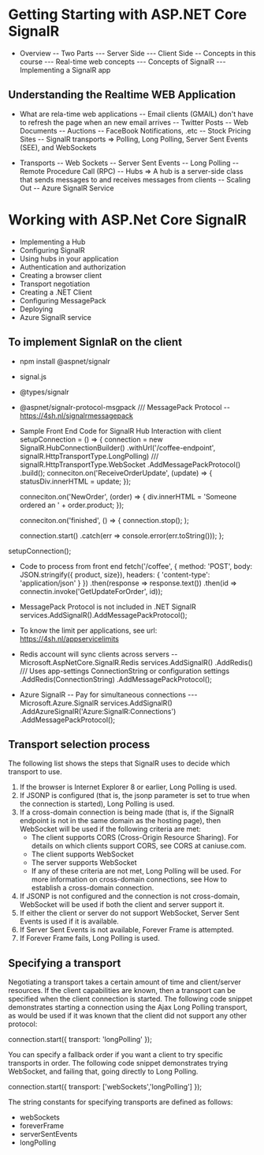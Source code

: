 # Getting Starting with ASP.NET Core SignalR

- Overview
-- Two Parts
--- Server Side
--- Client Side
-- Concepts in this course
--- Real-time web concepts
--- Concepts of SignalR
--- Implementing a SignalR app

## Understanding the Realtime WEB Application

- What are rela-time web applications
-- Email clients (GMAIL) don't have to refresh the page when an new email arrives
-- Twitter Posts
-- Web Documents
-- Auctions
-- FaceBook Notifications, .etc
-- Stock Pricing Sites
-- SignalR transports => Polling, Long Polling, Server Sent Events (SEE), and WebSockets

- Transports
-- Web Sockets
-- Server Sent Events
-- Long Polling
-- Remote Procedure Call (RPC)
-- Hubs => A hub is a server-side class that sends messages to and receives messages from clients
-- Scaling Out
-- Azure SignalR Service

# Working with ASP.Net Core SignalR

- Implementing a Hub
- Configuring SignalR
- Using hubs in your application
- Authentication and authorization
- Creating a browser client
- Transport negotiation
- Creating a .NET Client
- Configuring MessagePack
- Deploying
- Azure SignalR service

## To implement SignlaR on the client

- npm install @aspnet/signalr
- signal.js
- @types/signalr
- @aspnet/signalr-protocol-msgpack /// MessagePack Protocol
-- https://4sh.nl/signalrmessagepack
- Sample Front End Code for SignalR Hub Interaction with client
setupConnection = () => {
    connection = new SignalR.HubConnectionBuilder()
        .withUrl('/coffee-endpoint', signalR.HttpTransportType.LongPolling) ///  signalR.HttpTransportType.WebSocket
        .AddMessagePackProtocol()
        .build();
    conneciton.on('ReceiveOrderUpdate', (update) => {
        statusDiv.innerHTML = update;
    });

    conneciton.on('NewOrder', (order) => {
        div.innerHTML = 'Someone ordered an ' + order.product;
    });

    conneciton.on('finished', () => {
        connection.stop();
    );

    connection.start()
        .catch(err => console.error(err.toString()));
};

setupConnection();

- Code to process from front end
fetch('/coffee', {
    method: 'POST',
    body: JSON.stringify({ product, size}),
    headers: {
        'content-type': 'application/json'
    }
})
.then(response => response.text())
.then(id => connectin.invoke('GetUpdateForOrder', id));

- MessagePack Protocol is not included in .NET SignalR
services.AddSignalR().AddMessagePackProtocol();

- To know the limit per applications, see url:
https://4sh.nl/appservicelimits

- Redis account will sync clients across servers
-- Microsoft.AspNetCore.SignalR.Redis
services.AddSignalR()
    .AddRedis() /// Uses app-settings ConnectionString or configuration settings
    .AddRedis(ConnectionString)
    .AddMessagePackProtocol();

- Azure SignalR
-- Pay for simultaneous connections
--- Microsoft.Azure.SignalR
services.AddSignalR()
    .AddAzureSignalR('Azure:SignalR:Connections')
    .AddMessagePackProtocol();

## Transport selection process
The following list shows the steps that SignalR uses to decide which transport to use.
1. If the browser is Internet Explorer 8 or earlier, Long Polling is used.
2. If JSONP is configured (that is, the jsonp parameter is set to true when the connection is started), Long Polling is used.
3. If a cross-domain connection is being made (that is, if the SignalR endpoint is not in the same domain as the hosting page), then WebSocket will be used if the following criteria are met:
    - The client supports CORS (Cross-Origin Resource Sharing). For details on which clients support CORS, see CORS at caniuse.com.
    - The client supports WebSocket
    - The server supports WebSocket
    - If any of these criteria are not met, Long Polling will be used. For more information on cross-domain connections, see How to establish a cross-domain connection.
4. If JSONP is not configured and the connection is not cross-domain, WebSocket will be used if both the client and server support it.
5. If either the client or server do not support WebSocket, Server Sent Events is used if it is available.
6. If Server Sent Events is not available, Forever Frame is attempted.
7. If Forever Frame fails, Long Polling is used.

## Specifying a transport
Negotiating a transport takes a certain amount of time and client/server resources. If the client capabilities are known, then a transport can be specified when the client connection is started. The following code snippet demonstrates starting a connection using the Ajax Long Polling transport, as would be used if it was known that the client did not support any other protocol:

connection.start({ transport: 'longPolling' });

You can specify a fallback order if you want a client to try specific transports in order. The following code snippet demonstrates trying WebSocket, and failing that, going directly to Long Polling.

connection.start({ transport: ['webSockets','longPolling'] });

The string constants for specifying transports are defined as follows:
- webSockets
- foreverFrame
- serverSentEvents
- longPolling

